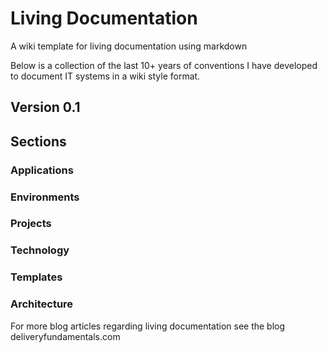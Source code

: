 # Living Documentation

A wiki template for living documentation using markdown

Below is a collection of the last 10+ years of conventions I have developed to document IT systems in a wiki style format.

## Version 0.1

## Sections

### Applications

### Environments

### Projects

### Technology

### Templates

### Architecture

For more blog articles regarding living documentation see the blog deliveryfundamentals.com